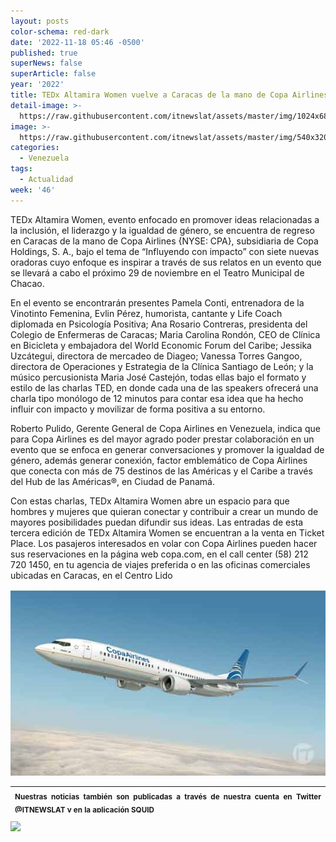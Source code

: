 ```yaml
---
layout: posts
color-schema: red-dark
date: '2022-11-18 05:46 -0500'
published: true
superNews: false
superArticle: false
year: '2022'
title: TEDx Altamira Women vuelve a Caracas de la mano de Copa Airlines
detail-image: >-
  https://raw.githubusercontent.com/itnewslat/assets/master/img/1024x680/CopaAirlines-g.jpg
image: >-
  https://raw.githubusercontent.com/itnewslat/assets/master/img/540x320/CopaAirlines-p.jpg
categories:
  - Venezuela
tags:
  - Actualidad
week: '46'
---
```

TEDx Altamira Women, evento enfocado en promover ideas relacionadas a la inclusión, el liderazgo y la igualdad de género, se encuentra de regreso en Caracas de la mano de Copa Airlines {NYSE: CPA}, subsidiaria de Copa Holdings, S. A., bajo el tema de “Influyendo con impacto” con siete nuevas oradoras cuyo enfoque es inspirar a través de sus relatos en un evento que se llevará a cabo el próximo 29 de noviembre en el Teatro Municipal de Chacao.

En el evento se encontrarán presentes Pamela Conti, entrenadora de la Vinotinto Femenina, Evlin Pérez, humorista, cantante y Life Coach diplomada en Psicología Positiva; Ana Rosario Contreras, presidenta del Colegio de Enfermeras de Caracas; Maria Carolina Rondón, CEO de Clínica en Bicicleta y embajadora del World Economic Forum del Caribe; Jessika Uzcátegui, directora de mercadeo de Diageo; Vanessa Torres Gangoo, directora de Operaciones y Estrategia de la Clínica Santiago de León; y la músico percusionista Maria José Castejón, todas ellas bajo el formato y estilo de las charlas TED, en donde cada una de las speakers ofrecerá una charla tipo monólogo de 12 minutos para contar esa idea que ha hecho influir con impacto y movilizar de forma positiva a su entorno.

Roberto Pulido, Gerente General de Copa Airlines en Venezuela, indica que para Copa Airlines es del mayor agrado poder prestar colaboración en un evento que se enfoca en generar conversaciones y promover la igualdad de género, además generar conexión, factor emblemático de Copa Airlines que conecta con más de 75 destinos de las Américas y el Caribe a través del Hub de las Américas®, en Ciudad de Panamá.

Con estas charlas, TEDx Altamira Women abre un espacio para que hombres y mujeres que quieran conectar y contribuir a crear un mundo de mayores posibilidades puedan difundir sus ideas. Las entradas de esta tercera edición de TEDx Altamira Women se encuentran a la venta en Ticket Place.
Los pasajeros interesados en volar con Copa Airlines pueden hacer sus reservaciones en la página web copa.com, en el call center (58) 212 720 1450, en tu agencia de viajes preferida o en las oficinas comerciales ubicadas en Caracas, en el Centro Lido

![](https://raw.githubusercontent.com/itnewslat/assets/master/img/540x320/CopaAirlines-p.jpg)

<table style="height: 42px;" width="569">
<tbody>
<tr>
<td style="text-align: justify;"><sub><strong>Nuestras noticias también son publicadas a través de nuestra cuenta en Twitter <a href="https://twitter.com/itnewslat?lang=es">@ITNEWSLAT</a> y en la aplicación <a href="https://squidapp.co/en/">SQUID</a></strong></sub></td>
</tr>
</tbody>
</table>

<img src="https://tracker.metricool.com/c3po.jpg?hash=56f88a41e39ab42c063cc51676587a04"/>